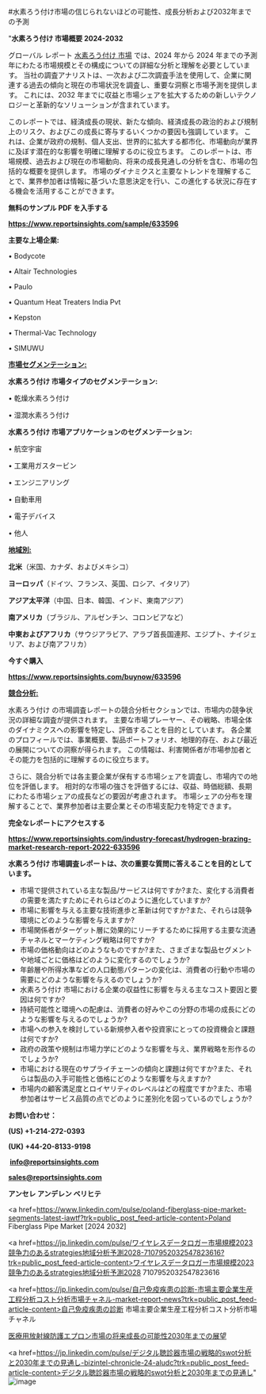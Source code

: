 #水素ろう付け市場の信じられないほどの可能性、成長分析および2032年までの予測

"<strong>水素ろう付け 市場概要 2024-2032</strong>

グローバル レポート <a href=https://www.reportsinsights.com/sample/633596>水素ろう付け 市場</a> では、2024 年から 2024 年までの予測年にわたる市場規模とその構成についての詳細な分析と理解を必要としています。 当社の調査アナリストは、一次および二次調査手法を使用して、企業に関連する過去の傾向と現在の市場状況を調査し、重要な洞察と市場予測を提供します。 これには、2032 年までに収益と市場シェアを拡大​​するための新しいテクノロジーと革新的なソリューションが含まれています。

このレポートでは、経済成長の現状、新たな傾向、経済成長の政治的および規制上のリスク、およびこの成長に寄与するいくつかの要因も強調しています。 これは、企業が政府の規制、個人支出、世界的に拡大する都市化、市場動向が業界に及ぼす潜在的な影響を明確に理解するのに役立ちます。 このレポートは、市場規模、過去および現在の市場動向、将来の成長見通しの分析を含む、市場の包括的な概要を提供します。 市場のダイナミクスと主要なトレンドを理解することで、業界参加者は情報に基づいた意思決定を行い、この進化する状況に存在する機会を活用することができます。

<strong><b>無料のサンプル PDF を入手する</b></strong>

<a href=https://www.reportsinsights.com/sample/633596><strong><u>https://www.reportsinsights.com/sample/633596</u></strong></a>

<strong>主要な上場企業:</strong>

• Bodycote

• Altair Technologies

• Paulo

• Quantum Heat Treaters India Pvt

• Kepston

• Thermal-Vac Technology

• SIMUWU

<strong><u>市場セグメンテーション</u></strong><strong><u>:</u></strong>

<strong>水素ろう付け 市場タイプのセグメンテーション:</strong>

• 乾燥水素ろう付け

• 湿潤水素ろう付け

<strong>水素ろう付け 市場アプリケーションのセグメンテーション:</strong>

• 航空宇宙

• 工業用ガスタービン

• エンジニアリング

• 自動車用

• 電子デバイス

• 他人

<strong><u>地域別</u></strong><strong><u>:</u></strong>

<strong>北米</strong>（米国、カナダ、およびメキシコ）

<strong>ヨーロッパ</strong>（ドイツ、フランス、英国、ロシア、イタリア）

<strong>アジア太平洋</strong>（中国、日本、韓国、インド、東南アジア）

<strong>南アメリカ</strong>（ブラジル、アルゼンチン、コロンビアなど）

<strong>中東およびアフリカ</strong>（サウジアラビア、アラブ首長国連邦、エジプト、ナイジェリア、および南アフリカ）

<strong>今すぐ購入</strong>

<a href=https://www.reportsinsights.com/buynow/633596><strong><u>https://www.reportsinsights.com/buynow/633596</u></strong></a>

<strong><u>競合分析:</u></strong>

水素ろう付け の市場調査レポートの競合分析セクションでは、市場内の競争状況の詳細な調査が提供されます。 主要な市場プレーヤー、その戦略、市場全体のダイナミクスへの影響を特定し、評価することを目的としています。 各企業のプロフィールでは、事業概要、製品ポートフォリオ、地理的存在、および最近の展開についての洞察が得られます。 この情報は、利害関係者が市場参加者とその能力を包括的に理解するのに役立ちます。

さらに、競合分析では各主要企業が保有する市場シェアを調査し、市場内での地位を評価します。 相対的な市場の強さを評価するには、収益、時価総額、長期にわたる市場シェアの成長などの要因が考慮されます。 市場シェアの分布を理解することで、業界参加者は主要企業とその市場支配力を特定できます。

<strong>完全なレポートにアクセスする</strong>

<a href=https://www.reportsinsights.com/industry-forecast/hydrogen-brazing-market-research-report-2022-633596><strong><u><b>https://www.reportsinsights.com/industry-forecast/hydrogen-brazing-market-research-report-2022-633596</b></u></strong></a>

<strong><b>水素ろう付け 市場調査レポートは、次の重要な質問に答えることを目的としています。</b></strong>
<ul>
  <li>市場で提供されている主な製品/サービスは何ですか?また、変化する消費者の需要を満たすためにそれらはどのように進化していますか?</li>
  <li>市場に影響を与える主要な技術進歩と革新は何ですか?また、それらは競争環境にどのような影響を与えますか?</li>
  <li>市場関係者がターゲット層に効果的にリーチするために採用する主要な流通チャネルとマーケティング戦略は何ですか?</li>
  <li>市場の価格動向はどのようなものですか?また、さまざまな製品セグメントや地域ごとに価格はどのように変化するのでしょうか?</li>
  <li>年齢層や所得水準などの人口動態パターンの変化は、消費者の行動や市場の需要にどのような影響を与えるのでしょうか?</li>
  <li>水素ろう付け 市場における企業の収益性に影響を与える主なコスト要因と要因は何ですか?</li>
  <li>持続可能性と環境への配慮は、消費者の好みやこの分野の市場の成長にどのような影響を与えるのでしょうか?</li>
  <li>市場への参入を検討している新規参入者や投資家にとっての投資機会と課題は何ですか?</li>
  <li>政府の政策や規制は市場力学にどのような影響を与え、業界戦略を形作るのでしょうか?</li>
  <li>市場における現在のサプライチェーンの傾向と課題は何ですか?また、それらは製品の入手可能性と価格にどのような影響を与えますか?</li>
  <li>市場内の顧客満足度とロイヤリティのレベルはどの程度ですか?また、市場参加者はサービス品質の点でどのように差別化を図っているのでしょうか?</li>
</ul>
<strong>お問い合わせ：</strong>

<strong>(US) +1-214-272-0393</strong>

<strong>(UK) +44-20-8133-9198</strong>

<strong> </strong><a href=info@reportsinsights.com><strong><u>info@reportsinsights.com</u></strong></a>

<a href=sales@reportsinsights.com><strong><u>sales@reportsinsights.com</u></strong></a>

<strong>アンセレ アンデレン ベリヒテ</strong>

<a href=https://www.linkedin.com/pulse/poland-fiberglass-pipe-market-segments-latest-iawtf?trk=public_post_feed-article-content>Poland Fiberglass Pipe Market [2024 2032]</a>

<a href=https://jp.linkedin.com/pulse/ワイヤレスデータロガー市場規模2023競争力のあるstrategies地域分析予測2028-7107952032547823616?trk=public_post_feed-article-content>ワイヤレスデータロガー市場規模2023競争力のあるstrategies地域分析予測2028 7107952032547823616</a>

<a href=https://jp.linkedin.com/pulse/自己免疫疾患の診断-市場主要企業生産工程分析コスト分析市場チャネル-market-report-news?trk=public_post_feed-article-content>自己免疫疾患の診断 市場主要企業生産工程分析コスト分析市場チャネル</a>

<a href=https://www.linkedin.com/pulse/医療用放射線防護エプロン市場の将来成長の可能性2030年までの展望-infopulse-daily-360-yfqlf/>医療用放射線防護エプロン市場の将来成長の可能性2030年までの展望</a>

<a href=https://jp.linkedin.com/pulse/デジタル聴診器市場の戦略的swot分析と2030年までの見通し-bizintel-chronicle-24-aludc?trk=public_post_feed-article-content>デジタル聴診器市場の戦略的swot分析と2030年までの見通し</a>"
![image](https://github.com/ahaan12367/RIMarket24/assets/158471582/ea1a44a7-71ee-460a-8663-c54bf7444681)
